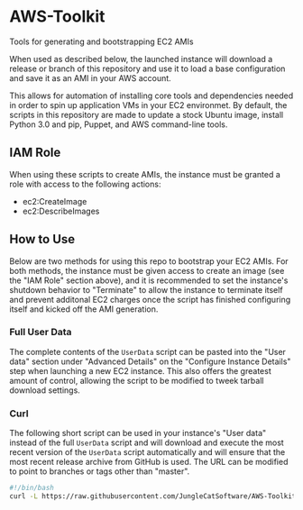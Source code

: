 # AWS-Toolkit
Tools for generating and bootstrapping EC2 AMIs

When used as described below, the launched instance will download a
release or branch of this repository and use it to load a base
configuration and save it as an AMI in your AWS account.

This allows for automation of installing core tools and dependencies
needed in order to spin up application VMs in your EC2 environmet. By
default, the scripts in this repository are made to update a stock
Ubuntu image, install Python 3.0 and pip, Puppet, and AWS command-line
tools.

## IAM Role
When using these scripts to create AMIs, the instance must be granted
a role with access to the following actions:

- ec2:CreateImage
- ec2:DescribeImages

## How to Use
Below are two methods for using this repo to bootstrap your EC2 AMIs.
For both methods, the instance must be given access to create an image
(see the "IAM Role" section above), and it is recommended to set the
instance's shutdown behavior to "Terminate" to allow the instance to
terminate itself and prevent additonal EC2 charges once the script
has finished configuring itself and kicked off the AMI generation.

### Full User Data
The complete contents of the `UserData` script can be pasted into the
"User data" section under "Advanced Details" on the "Configure
Instance Details" step when launching a new EC2 instance. This also
offers the greatest amount of control, allowing the script to be
modified to tweek tarball download settings.

### Curl
The following short script can be used in your instance's "User data"
instead of the full `UserData` script and will download and execute
the most recent version of the `UserData` script automatically and
will ensure that the most recent release archive from GitHub is used.
The URL can be modified to point to branches or tags other than
"master".

```bash
#!/bin/bash
curl -L https://raw.githubusercontent.com/JungleCatSoftware/AWS-Toolkit/master/UserData | /bin/bash
```
